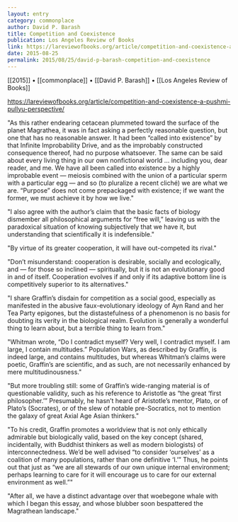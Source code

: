 ```yaml
---
layout: entry
category: commonplace
author: David P. Barash
title: Competition and Coexistence
publication: Los Angeles Review of Books
link: https://lareviewofbooks.org/article/competition-and-coexistence-a-pushmi-pullyu-perspective/
date: 2015-08-25
permalink: 2015/08/25/david-p-barash-competition-and-coexistence
---
```


[[2015]] • [[commonplace]] • [[David P. Barash]] • [[Los Angeles Review of Books]]

https://lareviewofbooks.org/article/competition-and-coexistence-a-pushmi-pullyu-perspective/

"As this rather endearing cetacean plummeted toward the surface of the planet Magrathea, it was in fact asking a perfectly reasonable question, but one that has no reasonable answer. It had been “called into existence” by that Infinite Improbability Drive, and as the improbably constructed consequence thereof, had no purpose whatsoever. The same can be said about every living thing in our own nonfictional world … including you, dear reader, and me. We have all been called into existence by a highly improbable event — meiosis combined with the union of a particular sperm with a particular egg — and so (to pluralize a recent cliché) we are what we are. “Purpose” does not come prepackaged with existence; if we want the former, we must achieve it by how we live."

"I also agree with the author’s claim that the basic facts of biology dismember all philosophical arguments for “free will,” leaving us with the paradoxical situation of knowing subjectively that we have it, but understanding that scientifically it is indefensible."
 
"By virtue of its greater cooperation, it will have out-competed its rival."
 
"Don’t misunderstand: cooperation is desirable, socially and ecologically, and — for those so inclined — spiritually, but it is not an evolutionary good in and of itself. Cooperation evolves if and only if its adaptive bottom line is competitively superior to its alternatives."

"I share Graffin’s disdain for competition as a social good, especially as manifested in the abusive faux-evolutionary ideology of Ayn Rand and her Tea Party epigones, but the distastefulness of a phenomenon is no basis for doubting its verity in the biological realm. Evolution is generally a wonderful thing to learn about, but a terrible thing to learn from."

"Whitman wrote, “Do I contradict myself? Very well, I contradict myself. I am large, I contain multitudes.” Population Wars, as described by Graffin, is indeed large, and contains multitudes, but whereas Whitman’s claims were poetic, Graffin’s are scientific, and as such, are not necessarily enhanced by mere multitudinousness."

"But more troubling still: some of Graffin’s wide-ranging material is of questionable validity, such as his reference to Aristotle as “the great ‘first philosopher.’” Presumably, he hasn’t heard of Aristotle’s mentor, Plato, or of Plato’s (Socrates), or of the slew of notable pre-Socratics, not to mention the galaxy of great Axial Age Asian thinkers."

"To his credit, Graffin promotes a worldview that is not only ethically admirable but biologically valid, based on the key concept (shared, incidentally, with Buddhist thinkers as well as modern biologists) of interconnectedness. We’d be well advised “to consider ‘ourselves’ as a coalition of many populations, rather than one definitive ‘I.’” Thus, he points out that just as “we are all stewards of our own unique internal environment; perhaps learning to care for it will encourage us to care for our external environment as well.”"

"After all, we have a distinct advantage over that woebegone whale with which I began this essay, and whose blubber soon bespattered the Magrathean landscape."
